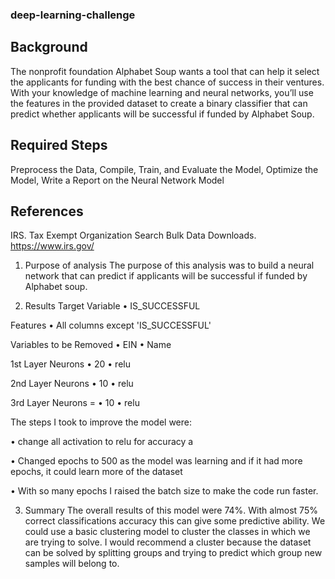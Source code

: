 ### deep-learning-challenge

## Background
The nonprofit foundation Alphabet Soup wants a tool that can help it select the applicants for funding with the best chance of success in their ventures. With your knowledge of machine learning and neural networks, you’ll use the features in the provided dataset to create a binary classifier that can predict whether applicants will be successful if funded by Alphabet Soup.

## Required Steps
Preprocess the Data, Compile, Train, and Evaluate the Model, Optimize the Model, Write a Report on the Neural Network Model

## References
IRS. Tax Exempt Organization Search Bulk Data Downloads. https://www.irs.gov/





1. Purpose of analysis
The purpose of this analysis was to build a neural network that can predict if applicants will be successful if funded by Alphabet soup.

2. Results
Target Variable 
•	IS_SUCCESSFUL

Features 
•	All columns except 'IS_SUCCESSFUL'

Variables to be Removed 
•	EIN
•	Name

1st Layer Neurons 
•	20
•	relu

2nd Layer Neurons 
•	10
•	relu

3rd Layer Neurons = 
•	10
•	relu



The steps I took to improve the model were:

•	change all activation to relu for accuracy a

•	Changed epochs to 500 as the model was learning and if it had more epochs, it could learn more of the dataset

•	With so many epochs I raised the batch size to make the code run faster.

3. Summary
The overall results of this model were 74%. With almost 75% correct classifications accuracy this can give some predictive ability. We could use a basic clustering model to cluster the classes in which we are trying to solve. I would recommend a cluster because the dataset can be solved by splitting groups and trying to predict which group new samples will belong to.

